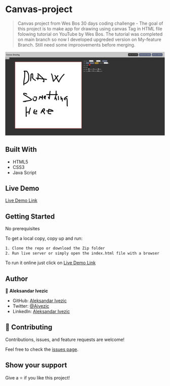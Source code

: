# Canvas-project
 
> Canvas project from Wes Bos 30 days coding challenge -
The goal of this project is to make app for drawing using canvas Tag in HTML file folowing tutorial on YouTube by Wes Bos. The tutorial was completed on main branch so now I developed upgreded version on My-feature Branch. Still need some improovements before merging.

![screenshot](./Screenshot-Canvas.png)

## Built With

- HTML5
- CSS3
- Java Script

## Live Demo

[Live Demo Link](https://shinobiwarior.github.io/Canvas-project/)

## Getting Started

No prerequisites

To get  a local copy, copy up and run:

    1. Clone the repo or download the Zip folder
    2. Run live server or simply open the index.html file with a browser

To run it online just click on [Live Demo Link](https://shinobiwarior.github.io/Canvas-project/)

## Author

👤 **Aleksandar Ivezic**

- GitHub: [Aleksandar Ivezic](https://github.com/ShinobiWarior)
- Twitter: [@Aivezic](https://twitter.com/Aivezic)
- LinkedIn: [Aleksandar Ivezic](https://www.linkedin.com/in/aleksandar-ivezi%C4%87-1a6b0391/)


## 🤝 Contributing

Contributions, issues, and feature requests are welcome!

Feel free to check the [issues page](https://github.com/ShinobiWarior/Calculator/issues).

## Show your support

Give a ⭐️ if you like this project!
